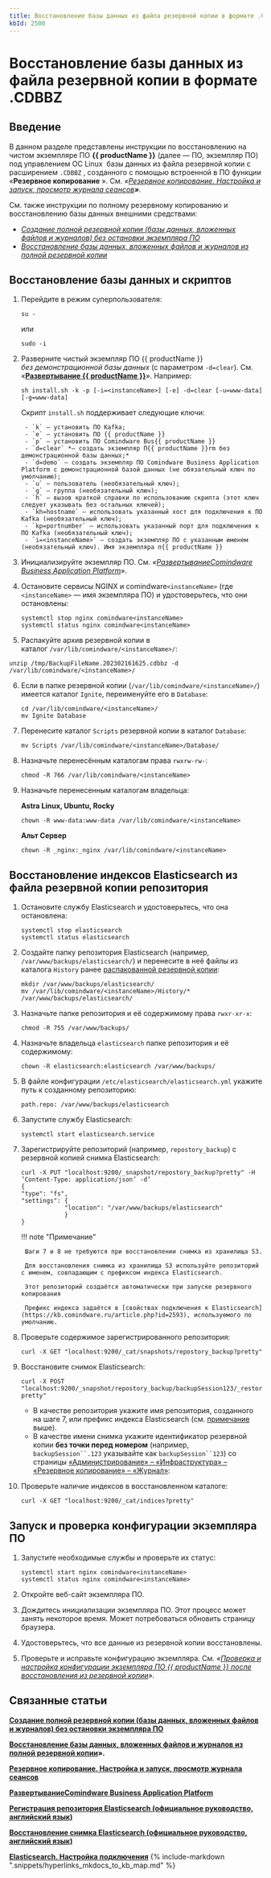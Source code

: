 ```yaml
---
title: Восстановление базы данных из файла резервной копии в формате .CDBBZ
kbId: 2500
---
```


# Восстановление базы данных из файла резервной копии в формате .CDBBZ

## Введение

В данном разделе представлены инструкции по восстановлению на чистом экземпляре ПО **{{ productName }}** (далее — ПО, экземпляр ПО) под управлением ОС Linux  базы данных из файла резервной копии с расширением `.CDBBZ`  , созданного с помощью встроенной в ПО функции «**Резервное копирование** ». См. *«[Резервное копирование. Настройка и запуск, просмотр журнала сеансов](https://kb.comindware.ru/article.php?id=2190)**»**.* 

См. также инструкции по полному резервному копированию и восстановлению базы данных внешними средствами:

- *[Создание полной резервной копии (базы данных, вложенных файлов и журналов) без остановки экземпляра ПО](https://kb.comindware.ru/article.php?id=2117)*
- *[Восстановление базы данных, вложенных файлов и журналов из полной резервной копии](https://kb.comindware.ru/article.php?id=2335)*

## Восстановление базы данных и скриптов

1. Перейдите в режим суперпользователя:

    ```
    su -
    ```

    или

    ```
    sudo -i
    ```

2. Разверните чистый экземпляр ПО {{ productName }} *без демонстрационной базы данных* (с параметром `-d=clear`). См. «[**Развертывание {{ productName }}**](https://kb.comindware.ru/category.php?id=491)». Например:

    ``` shell
    sh install.sh -k -p [-i=<instanceName>] [-e] -d=clear [-u=www-data] [-g=www-data]
    ```

    Скрипт `install.sh` поддерживает следующие ключи:

        - `k` — установить ПО Kafka;
        - `e` — установить ПО {{ productName }}
        - `p` — установить ПО Comindware Bus{{ productName }}
        - `d=clear` *— создать экземпляр П{{ productName }}rm без демонстрационной базы данных;*
        - `d=demo` — создать экземпляр ПО Comindware Business Application Platform c демонстрационной базой данных (не обязательный ключ по умолчанию);
        - `u` — пользователь (необязательный ключ);
        - `g` — группа (необязательный ключ);
        - `h` — вызов краткой справки по использованию скрипта (этот ключ следует указывать без остальных ключей);
        - `kh=hostname` — использовать указанный хост для подключения к ПО Kafka (необязательный ключ);
        - `kp=portnumber` — использовать указанный порт для подключения к ПО Kafka (необязательный ключ);
        - `i=<instanceName>` — создать экземпляр ПО с указанным именем (необязательный ключ). Имя экземпляра п{{ productName }}
3. Инициализируйте экземпляр ПО. См. *«[Развертывание](https://kb.comindware.ru/category.php?id=491)*[*Comindware Business Application Platform*](https://kb.comindware.ru/category.php?id=491)*»*.
4. Остановите сервисы NGINX и comindware`<instanceName>` (где `<instanceName>` — имя экземпляра ПО) и удостоверьтесь, что они остановлены:

    ```
    systemctl stop nginx comindware<instanceName>   
    systemctl status nginx comindware<instanceName>
    ```

5. Распакуйте архив резервной копии в каталог `/var/lib/comindware/<instanceName>/`:

```
unzip /tmp/BackupFileName.202302161625.cdbbz -d /var/lib/comindware/<instanceName>/
```
6. Если в папке резервной копии (`/var/lib/comindware/<instanceName>/`) имеется каталог `Ignite`, переименуйте его в `Database`:

    ```
    cd /var/lib/comindware/<instanceName>/   
    mv Ignite Database
    ```

7. Перенесите каталог `Scripts` резервной копии в каталог `Database`:

    ```
    mv Scripts /var/lib/comindware/<instanceName>/Database/
    ```

8. Назначьте перенесённым каталогам права `rwxrw-rw-`:

    ```
    chmod -R 766 /var/lib/comindware/<instanceName>
    ```

9. Назначьте перенесенным каталогам владельца:

    **Astra Linux, Ubuntu, Rocky**

    ```
    chown -R www-data:www-data /var/lib/comindware/<instanceName>
    ```

    **Альт Сервер**

    ```
    chown -R _nginx:_nginx /var/lib/comindware/<instanceName>
    ```

## Восстановление индексов Elasticsearch из файла резервной копии репозитория

1. Остановите службу Elasticsearch и удостоверьтесь, что она остановлена:

	```
	systemctl stop elasticsearch   
	systemctl status elasticsearch
	```

2. Создайте папку репозитория Elasticsearch (например, `/var/www/backups/elasticsearch/`) и перенесите в неё файлы из каталога `History` ранее [распакованной резервной копии](#unpack_backup):

	```
	mkdir /var/www/backups/elasticsearch/   
	mv /var/lib/comindware/<instanceName>/History/* /var/www/backups/elasticsearch/
	```

3. Назначьте папке репозитория и её содержимому права `rwxr-xr-x`:

	```
	chmod -R 755 /var/www/backups/ 
	```

4. Назначьте владельца `elasticsearch` папке репозитория и её содержимому:

	```
	chown -R elasticsearch:elasticsearch /var/www/backups/ 
	```

5. В файле конфигурации `/etc/elasticsearch/elasticsearch.yml` укажите путь к созданному репозиторию:

	```
	path.repo: /var/www/backups/elasticsearch
	```

6. Запустите службу Elasticsearch:

	```
	systemctl start elasticsearch.service 
	```

7. Зарегистрируйте репозиторий (например, `repostory_backup`) с резервной копией снимка Elasticsearch:

	```
	curl -X PUT "localhost:9200/_snapshot/repostory_backup?pretty" -H ’Content-Type: application/json’ -d’  
	{  
	"type": "fs",  
	"settings": {  
				"location": "/var/www/backups/elasticsearch"  
				}  
	}  

	```

	!!! note "Примечание"

		Шаги 7 и 8 не требуются при восстановлении снимка из хранилища S3.

		Для восстановления снимка из хранилища S3 используйте репозиторий с именем, совпадающим с префиксом индекса Elasticsearch.

		Этот репозиторий создаётся автоматически при запуске резервного копирования

		Префикс индекса задаётся в [свойствах подключения к Elasticsearch](https://kb.comindware.ru/article.php?id=2593), используемого по умолчанию.

8. Проверьте содержимое зарегистрированного репозитория:

	```
	curl -X GET "localhost:9200/_cat/snapshots/repostory_backup?pretty"
	```

9. Восстановите снимок Elasticsearch:

	```
	curl -X POST "localhost:9200/_snapshot/repostory_backup/backupSession123/_restore?pretty" 
	```

    - В качестве репозитория укажите имя репозитория, созданного на шаге 7, или префикс индекса Elasticsearch (см. [примечание](#s3_repository) выше).
    - В качестве имени снимка укажите идентификатор резервной копии **без точки перед номером** (например, `backupSession``.123` указывайте как `backupSession``123`) со страницы [«Администрирование» – «Инфраструктура» – «Резервное копирование» – «Журнал»](https://kb.comindware.ru/article.php?id=2190#mcetoc_1gjrihkcn1):

10. Проверьте наличие индексов в восстановленном каталоге:

	```
	curl -X GET "localhost:9200/_cat/indices?pretty"
	```

## Запуск и проверка конфигурации экземпляра ПО

1. Запустите необходимые службы и проверьте их статус:   

	```
	systemctl start nginx comindware<instanceName>   
	systemctl status nginx comindware<instanceName>
	```

2. Откройте веб-сайт экземпляра ПО.
3. Дождитесь инициализации экземпляра ПО. Этот процесс может занять некоторое время. Может потребоваться обновить страницу браузера.
4. Удостоверьтесь, что все данные из резервной копии восстановлены.
5. Проверьте и исправьте конфигурацию экземпляра. См. *«[Проверка и настройка конфигурации экземпляра ПО {{ productName }} после восстановления из резервной копии](https://kb.comindware.ru/article.php?id=2618)».*

## Связанные статьи

**[Создание полной резервной копии (базы данных, вложенных файлов и журналов) без остановки экземпляра ПО](https://kb.comindware.ru/article.php?id=2117)**

**[Восстановление базы данных, вложенных файлов и журналов из полной резервной копии](https://kb.comindware.ru/article.php?id=2335)».**

**[Резервное копирование. Настройка и запуск, просмотр журнала сеансов](https://kb.comindware.ru/article.php?id=2190)**

**[Развертывание](https://kb.comindware.ru/category.php?id=491)[Comindware Business Application Platform](https://kb.comindware.ru/category.php?id=491)**

**[Регистрация репозитория Elasticsearch (официальное руководство, английский язык)](https://www.elastic.co/guide/en/elasticsearch/reference/current/snapshots-filesystem-repository.html)**

**[Восстановление снимка Elasticsearch (официальное руководство, английский язык)](https://www.elastic.co/guide/en/elasticsearch/reference/current/restore-snapshot-api.html)**

**[Elasticsearch. Настройка подключения](https://kb.comindware.ru/article.php?id=2593)**
{%
include-markdown ".snippets/hyperlinks_mkdocs_to_kb_map.md"
%}
